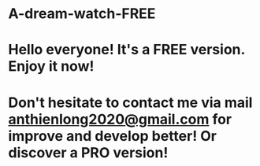 # A-dream-watch-FREE
# Hello everyone! It's a FREE version. Enjoy it now!
# Don't hesitate to contact me via mail anthienlong2020@gmail.com for improve and develop better! Or discover a PRO version!
